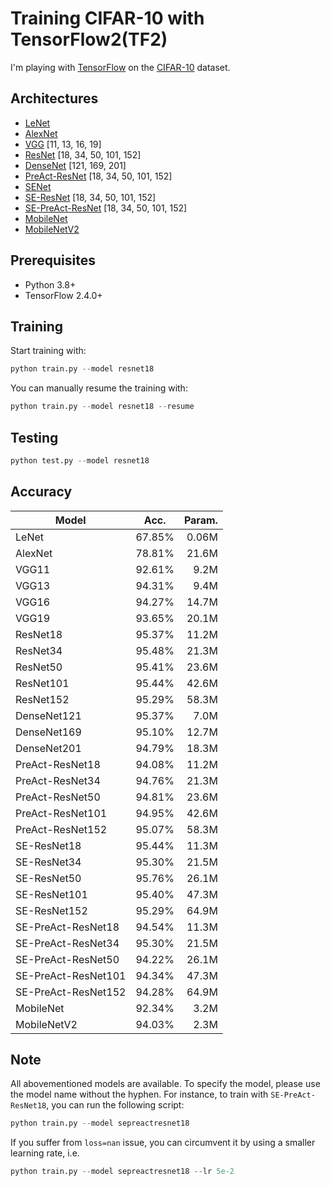 # Training CIFAR-10 with TensorFlow2(TF2)
I'm playing with [TensorFlow](https://www.tensorflow.org/) on the [CIFAR-10](https://www.cs.toronto.edu/~kriz/cifar.html) dataset.

## Architectures
- [LeNet](https://ieeexplore.ieee.org/abstract/document/726791)
- [AlexNet](https://papers.nips.cc/paper/2012/hash/c399862d3b9d6b76c8436e924a68c45b-Abstract.html)
- [VGG](https://arxiv.org/abs/1409.1556) [11, 13, 16, 19]
- [ResNet](https://arxiv.org/abs/1512.03385) [18, 34, 50, 101, 152]
- [DenseNet](https://arxiv.org/abs/1608.06993) [121, 169, 201]
- [PreAct-ResNet](https://arxiv.org/abs/1603.05027) [18, 34, 50, 101, 152]
- [SENet](https://arxiv.org/abs/1709.01507)
- [SE-ResNet](https://arxiv.org/abs/1709.01507) [18, 34, 50, 101, 152]
- [SE-PreAct-ResNet](https://arxiv.org/abs/1709.01507) [18, 34, 50, 101, 152]
- [MobileNet](https://arxiv.org/abs/1704.04861) 
- [MobileNetV2](https://arxiv.org/abs/1801.04381)

## Prerequisites
- Python 3.8+
- TensorFlow 2.4.0+

## Training
Start training with:
```python
python train.py --model resnet18
```

You can manually resume the training with: 
```python
python train.py --model resnet18 --resume
```

## Testing 
```python
python test.py --model resnet18
```

## Accuracy
| Model               | Acc.   | Param. |
| ------------------- | ------ | -----: |
| LeNet               | 67.85% |  0.06M |
| AlexNet             | 78.81% |  21.6M |
| VGG11               | 92.61% |   9.2M |
| VGG13               | 94.31% |   9.4M |
| VGG16               | 94.27% |  14.7M |
| VGG19               | 93.65% |  20.1M |
| ResNet18            | 95.37% |  11.2M |
| ResNet34            | 95.48% |  21.3M |
| ResNet50            | 95.41% |  23.6M |
| ResNet101           | 95.44% |  42.6M |
| ResNet152           | 95.29% |  58.3M |
| DenseNet121         | 95.37% |   7.0M |
| DenseNet169         | 95.10% |  12.7M |
| DenseNet201         | 94.79% |  18.3M |
| PreAct-ResNet18     | 94.08% |  11.2M |
| PreAct-ResNet34     | 94.76% |  21.3M |
| PreAct-ResNet50     | 94.81% |  23.6M |
| PreAct-ResNet101    | 94.95% |  42.6M |
| PreAct-ResNet152    | 95.07% |  58.3M |
| SE-ResNet18         | 95.44% |  11.3M |
| SE-ResNet34         | 95.30% |  21.5M |
| SE-ResNet50         | 95.76% |  26.1M |
| SE-ResNet101        | 95.40% |  47.3M |
| SE-ResNet152        | 95.29% |  64.9M |
| SE-PreAct-ResNet18  | 94.54% |  11.3M |
| SE-PreAct-ResNet34  | 95.30% |  21.5M |
| SE-PreAct-ResNet50  | 94.22% |  26.1M |
| SE-PreAct-ResNet101 | 94.34% |  47.3M |
| SE-PreAct-ResNet152 | 94.28% |  64.9M |
| MobileNet           | 92.34% |   3.2M |
| MobileNetV2         | 94.03% |   2.3M |


## Note
All abovementioned models are available. To specify the model, please use the model name without the hyphen. For instance, to train with `SE-PreAct-ResNet18`, you can run the following script:

```python
python train.py --model sepreactresnet18
```

If you suffer from `loss=nan` issue, you can circumvent it by using a smaller learning rate, i.e.
```python
python train.py --model sepreactresnet18 --lr 5e-2
```